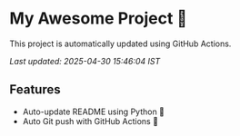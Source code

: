 # My Awesome Project 🚀

This project is automatically updated using GitHub Actions.

_Last updated: 2025-04-30 15:46:04 IST_

## Features
- Auto-update README using Python 🐍
- Auto Git push with GitHub Actions 🤖
